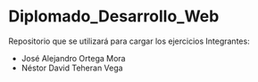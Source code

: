 # Diplomado_Desarrollo_Web
Repositorio que se utilizará para cargar los ejercicios 
Integrantes: 
- José Alejandro Ortega Mora
- Néstor David Teheran Vega
